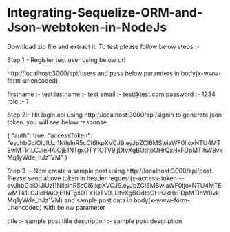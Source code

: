 # Integrating-Sequelize-ORM-and-Json-webtoken-in-NodeJs
Download zip file and extract it. To test please follow below steps :- 


Step 1:- Register test user using below url 

http://localhost:3000/api/users and pass below paramters in body(x-www-form-urlencoded)

firstname :- test
lastname :- test
email :- test@test.com
password :- 1234
role :- 1


Step 2:- Hit login api using http://localhost:3000/api/signin to generate json token. you will see below response 

{
    "auth": true,
    "accessToken": "eyJhbGciOiJIUzI1NiIsInR5cCI6IkpXVCJ9.eyJpZCI6MSwiaWF0IjoxNTU4MTEwMTk1LCJleHAiOjE1NTgxOTY1OTV9.jDtvXgBOdtoOHrQxHxFDpMTlhW8vkMq1yWde_hJz1VM"
}

Step 3 :- Now create a sample post using http://localhost:3000/api/post. Please send above token in header request(x-access-token -- eyJhbGciOiJIUzI1NiIsInR5cCI6IkpXVCJ9.eyJpZCI6MSwiaWF0IjoxNTU4MTEwMTk1LCJleHAiOjE1NTgxOTY1OTV9.jDtvXgBOdtoOHrQxHxFDpMTlhW8vkMq1yWde_hJz1VM) and sample post data in body(x-www-form-urlencoded) with below parameter

title :- sample post title
description :- sample post description
